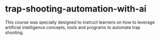 # trap-shooting-automation-with-ai
This course was specially designed to instruct learners on how to leverage artificial intelligence concepts, tools and programs to automate trap shooting.

